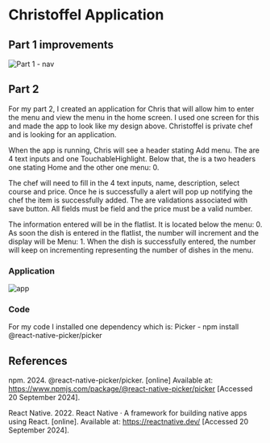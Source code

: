 # Christoffel Application

## Part 1 improvements

![Part 1 - nav](https://github.com/user-attachments/assets/d4a3876e-9105-478c-889a-4b6da78d8891)


## Part 2

For my part 2, I created an application for Chris that will allow him to enter the menu and view the menu in the home screen. I used one screen for this and made the app to look like my design above. Christoffel is private chef and is looking for an application.

When the app is running, Chris will see a header stating Add menu. The are 4 text inputs and one TouchableHighlight. Below that, the is a two headers one stating  Home and the other one menu: 0.

The chef will need to fill in the 4 text inputs, name, description, select course and price. Once he is successfully a alert will pop up notifying the chef the item is successfully added. The are validations associated with save button. All fields must be field and the price must be a valid number.

The information entered will be in the flatlist. It is located below the menu: 0. As soon the dish is entered in the flatlist, the number will increment and the display will be Menu: 1. When the dish is successfully entered, the number will keep on incrementing representing the number of dishes in the menu.

### Application

![app](https://github.com/user-attachments/assets/de989e3f-8eec-4669-b892-95a1174ad23e)


### Code

For my code I installed one dependency which is: Picker - npm install @react-native-picker/picker

## References

npm. 2024. @react-native-picker/picker. [online] Available at: https://www.npmjs.com/package/@react-native-picker/picker [Accessed 20 September 2024].

React Native. 2022. React Native · A framework for building native apps using React. [online]. Available at: https://reactnative.dev/ [Accessed 20 September 2024].

‌

‌

